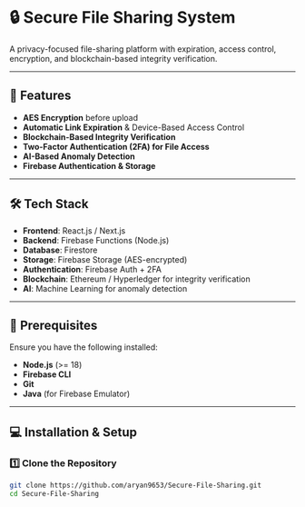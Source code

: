 # 🔒 Secure File Sharing System  
A privacy-focused file-sharing platform with expiration, access control, encryption, and blockchain-based integrity verification.

---

## 🚀 Features  
- **AES Encryption** before upload  
- **Automatic Link Expiration** & Device-Based Access Control  
- **Blockchain-Based Integrity Verification**  
- **Two-Factor Authentication (2FA) for File Access**  
- **AI-Based Anomaly Detection**  
- **Firebase Authentication & Storage**  

---

## 🛠️ Tech Stack  
- **Frontend**: React.js / Next.js  
- **Backend**: Firebase Functions (Node.js)  
- **Database**: Firestore  
- **Storage**: Firebase Storage (AES-encrypted)  
- **Authentication**: Firebase Auth + 2FA  
- **Blockchain**: Ethereum / Hyperledger for integrity verification  
- **AI**: Machine Learning for anomaly detection  

---

## 📌 Prerequisites  
Ensure you have the following installed:  
- **Node.js** (>= 18)  
- **Firebase CLI**  
- **Git**  
- **Java** (for Firebase Emulator)  

---

## 💻 Installation & Setup  

### 1️⃣ Clone the Repository  
```bash
git clone https://github.com/aryan9653/Secure-File-Sharing.git
cd Secure-File-Sharing
